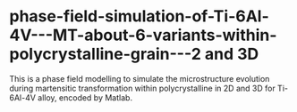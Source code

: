 # phase-field-simulation-of-Ti-6Al-4V---MT-about-6-variants-within-polycrystalline-grain---2 and 3D

This is a phase field modelling to simulate the microstructure evolution during martensitic transformation within polycrystalline in 2D and 3D for Ti-6Al-4V alloy, encoded by Matlab. 
